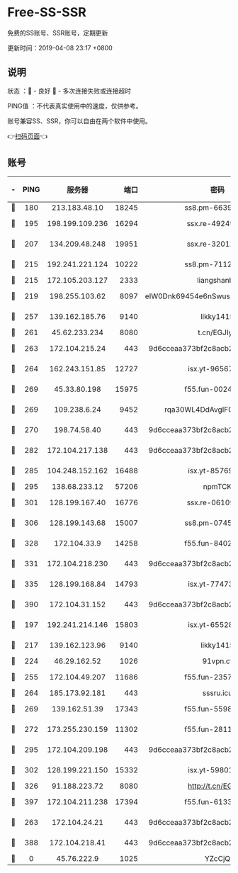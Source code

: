 # Free-SS-SSR

免费的SS账号、SSR账号，定期更新

更新时间：2019-04-08 23:17 +0800

## 说明

状态     ：🙂 - 良好 🙁 - 多次连接失败或连接超时

PING值   ：不代表真实使用中的速度，仅供参考。

账号兼容SS、SSR，你可以自由在两个软件中使用。

👉[扫码页面](https://liesauer.github.io/Free-SS-SSR/)👈

## 账号

|-|PING|服务器|端口|密码|加密方式|区域|
|:----:|:----:|:-----:|-----:|:----:|:----:|:----:|
|🙂|180|213.183.48.10|18245|ss8.pm-66393929|rc4-md5|RU|
|🙂|195|198.199.109.236|16294|ssx.re-49249273|aes-256-cfb|US|
|🙂|207|134.209.48.248|19951|ssx.re-32012772|aes-256-cfb|US|
|🙂|215|192.241.221.124|10222|ss8.pm-71123856|aes-256-cfb|US|
|🙂|215|172.105.203.127|2333|liangshanbo|chacha20|JP|
|🙂|219|198.255.103.62|8097|eIW0Dnk69454e6nSwuspv9DmS201tQ0D|aes-256-cfb|US|
|🙂|257|139.162.185.76|9140|likky1415|aes-256-cfb|DE|
|🙂|261|45.62.233.234|8080|t.cn/EGJIyrl|rc4-md5|CA|
|🙂|263|172.104.215.24|443|9d6cceaa373bf2c8acb22e60b6a58be6|aes-256-cfb|US|
|🙂|264|162.243.151.85|12727|isx.yt-96567464|aes-256-cfb|US|
|🙂|269|45.33.80.198|15975|f55.fun-00246123|aes-256-cfb|US|
|🙂|269|109.238.6.24|9452|rqa30WL4DdAvgIFG6Fs3znzTa|aes-256-cfb|FR|
|🙂|270|198.74.58.40|443|9d6cceaa373bf2c8acb22e60b6a58be6|aes-256-cfb|US|
|🙂|282|172.104.217.138|443|9d6cceaa373bf2c8acb22e60b6a58be6|aes-256-cfb|US|
|🙂|285|104.248.152.162|16488|isx.yt-85769451|aes-256-cfb|SG|
|🙂|295|138.68.233.12|57206|npmTCK|rc4-md5|US|
|🙂|301|128.199.167.40|16776|ssx.re-06109794|aes-256-cfb|SG|
|🙂|306|128.199.143.68|15007|ss8.pm-07458525|aes-256-cfb|SG|
|🙂|328|172.104.33.9|14258|f55.fun-84028814|aes-256-cfb|SG|
|🙂|331|172.104.218.230|443|9d6cceaa373bf2c8acb22e60b6a58be6|aes-256-cfb|US|
|🙂|335|128.199.168.84|14793|isx.yt-77473407|aes-256-cfb|SG|
|🙂|390|172.104.31.152|443|9d6cceaa373bf2c8acb22e60b6a58be6|aes-256-cfb|US|
|🙂|197|192.241.214.146|15803|isx.yt-65528356|aes-256-cfb|US|
|🙂|217|139.162.123.96|9140|likky1415|aes-256-cfb|JP|
|🙂|224|46.29.162.52|1026|91vpn.cf|rc4-md5|RU|
|🙂|255|172.104.49.207|11686|f55.fun-23572783|aes-256-cfb|SG|
|🙂|264|185.173.92.181|443|sssru.icu|rc4-md5|RU|
|🙂|269|139.162.51.39|17343|f55.fun-55982409|aes-256-cfb|SG|
|🙂|272|173.255.230.159|11302|f55.fun-28114209|aes-256-cfb|US|
|🙂|295|172.104.209.198|443|9d6cceaa373bf2c8acb22e60b6a58be6|aes-256-cfb|US|
|🙂|302|128.199.221.150|15332|isx.yt-59801351|aes-256-cfb|SG|
|🙂|326|91.188.223.72|8080|http://t.cn/EGJIyrl|rc4-md5|RU|
|🙂|397|172.104.211.238|17394|f55.fun-61332422|aes-256-cfb|US|
|🙁|263|172.104.24.21|443|9d6cceaa373bf2c8acb22e60b6a58be6|aes-256-cfb|US|
|🙁|388|172.104.218.41|443|9d6cceaa373bf2c8acb22e60b6a58be6|aes-256-cfb|US|
|🙁|0|45.76.222.9|1025|YZcCjQ|rc4-md5|JP|
